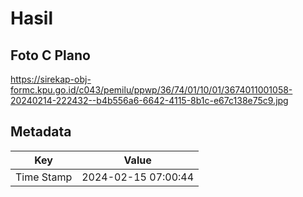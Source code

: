 # Hasil

## Foto C Plano

https://sirekap-obj-formc.kpu.go.id/c043/pemilu/ppwp/36/74/01/10/01/3674011001058-20240214-222432--b4b556a6-6642-4115-8b1c-e67c138e75c9.jpg


## Metadata

| Key        | Value               |
| ---------- | ------------------- |
| Time Stamp | 2024-02-15 07:00:44 |



